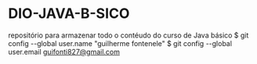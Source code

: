 # DIO-JAVA-B-SICO
repositório para armazenar todo o contéudo do curso de Java básico
$ git config --global user.name "guilherme fontenele"
$ git config --global user.email guifonti827@gmail.com
